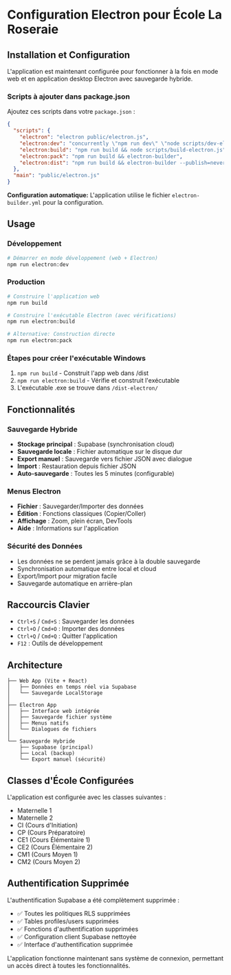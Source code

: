 # Configuration Electron pour École La Roseraie

## Installation et Configuration

L'application est maintenant configurée pour fonctionner à la fois en mode web et en application desktop Electron avec sauvegarde hybride.

### Scripts à ajouter dans package.json

Ajoutez ces scripts dans votre `package.json` :

```json
{
  "scripts": {
    "electron": "electron public/electron.js",
    "electron:dev": "concurrently \"npm run dev\" \"node scripts/dev-electron.js\"",
    "electron:build": "npm run build && node scripts/build-electron.js",
    "electron:pack": "npm run build && electron-builder",
    "electron:dist": "npm run build && electron-builder --publish=never"
  },
  "main": "public/electron.js"
}
```

**Configuration automatique:** L'application utilise le fichier `electron-builder.yml` pour la configuration.

## Usage

### Développement
```bash
# Démarrer en mode développement (web + Electron)
npm run electron:dev
```

### Production
```bash
# Construire l'application web
npm run build

# Construire l'exécutable Electron (avec vérifications)
npm run electron:build

# Alternative: Construction directe
npm run electron:pack
```

### Étapes pour créer l'exécutable Windows
1. `npm run build` - Construit l'app web dans /dist
2. `npm run electron:build` - Vérifie et construit l'exécutable
3. L'exécutable .exe se trouve dans `/dist-electron/`

## Fonctionnalités

### Sauvegarde Hybride
- **Stockage principal** : Supabase (synchronisation cloud)
- **Sauvegarde locale** : Fichier automatique sur le disque dur
- **Export manuel** : Sauvegarde vers fichier JSON avec dialogue
- **Import** : Restauration depuis fichier JSON
- **Auto-sauvegarde** : Toutes les 5 minutes (configurable)

### Menus Electron
- **Fichier** : Sauvegarder/Importer des données
- **Édition** : Fonctions classiques (Copier/Coller)
- **Affichage** : Zoom, plein écran, DevTools
- **Aide** : Informations sur l'application

### Sécurité des Données
- Les données ne se perdent jamais grâce à la double sauvegarde
- Synchronisation automatique entre local et cloud
- Export/Import pour migration facile
- Sauvegarde automatique en arrière-plan

## Raccourcis Clavier

- `Ctrl+S` / `Cmd+S` : Sauvegarder les données
- `Ctrl+O` / `Cmd+O` : Importer des données
- `Ctrl+Q` / `Cmd+Q` : Quitter l'application
- `F12` : Outils de développement

## Architecture

```
├── Web App (Vite + React)
│   ├── Données en temps réel via Supabase
│   └── Sauvegarde LocalStorage
│
├── Electron App
│   ├── Interface web intégrée
│   ├── Sauvegarde fichier système
│   ├── Menus natifs
│   └── Dialogues de fichiers
│
└── Sauvegarde Hybride
    ├── Supabase (principal)
    ├── Local (backup)
    └── Export manuel (sécurité)
```

## Classes d'École Configurées

L'application est configurée avec les classes suivantes :
- Maternelle 1
- Maternelle 2  
- CI (Cours d'Initiation)
- CP (Cours Préparatoire)
- CE1 (Cours Élémentaire 1)
- CE2 (Cours Élémentaire 2)
- CM1 (Cours Moyen 1)
- CM2 (Cours Moyen 2)

## Authentification Supprimée

L'authentification Supabase a été complètement supprimée :
- ✅ Toutes les politiques RLS supprimées
- ✅ Tables profiles/users supprimées  
- ✅ Fonctions d'authentification supprimées
- ✅ Configuration client Supabase nettoyée
- ✅ Interface d'authentification supprimée

L'application fonctionne maintenant sans système de connexion, permettant un accès direct à toutes les fonctionnalités.